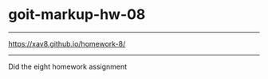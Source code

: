 ﻿# goit-markup-hw-08

---

https://xav8.github.io/homework-8/

---
Did the eight homework assignment
